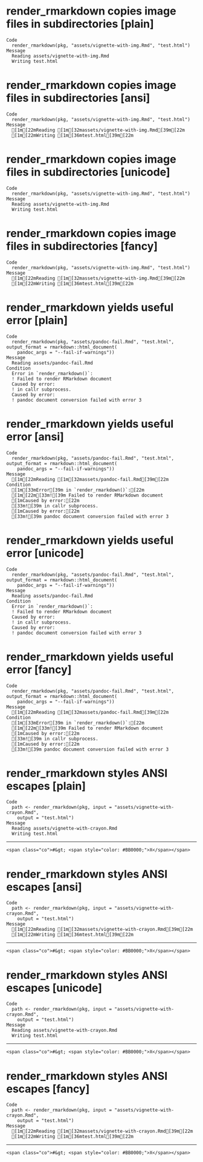 # render_rmarkdown copies image files in subdirectories [plain]

    Code
      render_rmarkdown(pkg, "assets/vignette-with-img.Rmd", "test.html")
    Message
      Reading assets/vignette-with-img.Rmd
      Writing test.html

# render_rmarkdown copies image files in subdirectories [ansi]

    Code
      render_rmarkdown(pkg, "assets/vignette-with-img.Rmd", "test.html")
    Message
      [1m[22mReading [1m[32massets/vignette-with-img.Rmd[39m[22m
      [1m[22mWriting [1m[36mtest.html[39m[22m

# render_rmarkdown copies image files in subdirectories [unicode]

    Code
      render_rmarkdown(pkg, "assets/vignette-with-img.Rmd", "test.html")
    Message
      Reading assets/vignette-with-img.Rmd
      Writing test.html

# render_rmarkdown copies image files in subdirectories [fancy]

    Code
      render_rmarkdown(pkg, "assets/vignette-with-img.Rmd", "test.html")
    Message
      [1m[22mReading [1m[32massets/vignette-with-img.Rmd[39m[22m
      [1m[22mWriting [1m[36mtest.html[39m[22m

# render_rmarkdown yields useful error [plain]

    Code
      render_rmarkdown(pkg, "assets/pandoc-fail.Rmd", "test.html", output_format = rmarkdown::html_document(
        pandoc_args = "--fail-if-warnings"))
    Message
      Reading assets/pandoc-fail.Rmd
    Condition
      Error in `render_rmarkdown()`:
      ! Failed to render RMarkdown document
      Caused by error:
      ! in callr subprocess.
      Caused by error:
      ! pandoc document conversion failed with error 3

# render_rmarkdown yields useful error [ansi]

    Code
      render_rmarkdown(pkg, "assets/pandoc-fail.Rmd", "test.html", output_format = rmarkdown::html_document(
        pandoc_args = "--fail-if-warnings"))
    Message
      [1m[22mReading [1m[32massets/pandoc-fail.Rmd[39m[22m
    Condition
      [1m[33mError[39m in `render_rmarkdown()`:[22m
      [1m[22m[33m![39m Failed to render RMarkdown document
      [1mCaused by error:[22m
      [33m![39m in callr subprocess.
      [1mCaused by error:[22m
      [33m![39m pandoc document conversion failed with error 3

# render_rmarkdown yields useful error [unicode]

    Code
      render_rmarkdown(pkg, "assets/pandoc-fail.Rmd", "test.html", output_format = rmarkdown::html_document(
        pandoc_args = "--fail-if-warnings"))
    Message
      Reading assets/pandoc-fail.Rmd
    Condition
      Error in `render_rmarkdown()`:
      ! Failed to render RMarkdown document
      Caused by error:
      ! in callr subprocess.
      Caused by error:
      ! pandoc document conversion failed with error 3

# render_rmarkdown yields useful error [fancy]

    Code
      render_rmarkdown(pkg, "assets/pandoc-fail.Rmd", "test.html", output_format = rmarkdown::html_document(
        pandoc_args = "--fail-if-warnings"))
    Message
      [1m[22mReading [1m[32massets/pandoc-fail.Rmd[39m[22m
    Condition
      [1m[33mError[39m in `render_rmarkdown()`:[22m
      [1m[22m[33m![39m Failed to render RMarkdown document
      [1mCaused by error:[22m
      [33m![39m in callr subprocess.
      [1mCaused by error:[22m
      [33m![39m pandoc document conversion failed with error 3

# render_rmarkdown styles ANSI escapes [plain]

    Code
      path <- render_rmarkdown(pkg, input = "assets/vignette-with-crayon.Rmd",
        output = "test.html")
    Message
      Reading assets/vignette-with-crayon.Rmd
      Writing test.html

---

    <span class="co">#&gt; <span style="color: #BB0000;">X</span></span>

# render_rmarkdown styles ANSI escapes [ansi]

    Code
      path <- render_rmarkdown(pkg, input = "assets/vignette-with-crayon.Rmd",
        output = "test.html")
    Message
      [1m[22mReading [1m[32massets/vignette-with-crayon.Rmd[39m[22m
      [1m[22mWriting [1m[36mtest.html[39m[22m

---

    <span class="co">#&gt; <span style="color: #BB0000;">X</span></span>

# render_rmarkdown styles ANSI escapes [unicode]

    Code
      path <- render_rmarkdown(pkg, input = "assets/vignette-with-crayon.Rmd",
        output = "test.html")
    Message
      Reading assets/vignette-with-crayon.Rmd
      Writing test.html

---

    <span class="co">#&gt; <span style="color: #BB0000;">X</span></span>

# render_rmarkdown styles ANSI escapes [fancy]

    Code
      path <- render_rmarkdown(pkg, input = "assets/vignette-with-crayon.Rmd",
        output = "test.html")
    Message
      [1m[22mReading [1m[32massets/vignette-with-crayon.Rmd[39m[22m
      [1m[22mWriting [1m[36mtest.html[39m[22m

---

    <span class="co">#&gt; <span style="color: #BB0000;">X</span></span>

